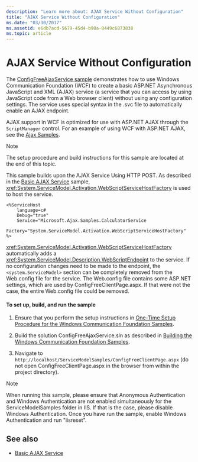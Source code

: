 ```yaml
---
description: "Learn more about: AJAX Service Without Configuration"
title: "AJAX Service Without Configuration"
ms.date: "03/30/2017"
ms.assetid: e6db7acd-5679-45d4-b98a-8449c6873838
ms.topic: article
---
```

# AJAX Service Without Configuration

The [ConfigFreeAjaxService sample](https://github.com/dotnet/samples/tree/main/framework/wcf) demonstrates how to use Windows Communication Foundation (WCF) to create a basic ASP.NET Asynchronous JavaScript and XML (AJAX) service (a service that you can access by using JavaScript code from a Web browser client) without using any configuration settings. The service uses special syntax in the .svc file to automatically enable an AJAX endpoint.

AJAX support in WCF is optimized for use with ASP.NET AJAX through the `ScriptManager` control. For an example of using WCF with ASP.NET AJAX, see the [Ajax Samples](ajax.md).

> [!NOTE]
> The setup procedure and build instructions for this sample are located at the end of this topic.

This sample builds upon the AJAX Service Using HTTP POST. As described in the [Basic AJAX Service](basic-ajax-service.md) sample, <xref:System.ServiceModel.Activation.WebScriptServiceHostFactory> is used to host the service.

```text
<%ServiceHost
    language=c#
    Debug="true"
    Service="Microsoft.Ajax.Samples.CalculatorService
    Factory="System.ServiceModel.Activation.WebScriptServiceHostFactory"
%>
```

<xref:System.ServiceModel.Activation.WebScriptServiceHostFactory> automatically adds a <xref:System.ServiceModel.Description.WebScriptEndpoint> to the service. If no configuration changes need to be made to the endpoint, the `<system.ServiceModel>` section can be completely removed from the Web.config file for the service. The Web.config file contains some ASP.NET settings, which are used by ConfigFreeClientPage.aspx. If that were not the case, the entire Web.config file could be removed.

#### To set up, build, and run the sample

1. Ensure that you perform the setup instructions in [One-Time Setup Procedure for the Windows Communication Foundation Samples](one-time-setup-procedure-for-the-wcf-samples.md).

2. Build the solution ConfigFreeAjaxService.sln as described in [Building the Windows Communication Foundation Samples](building-the-samples.md).

3. Navigate to `http://localhost/ServiceModelSamples/ConfigFreeClientPage.aspx` (do not open ConfigFreeClientPage.aspx in the browser from within the project directory).

> [!NOTE]
> When running this sample, please ensure that Anonymous Authentication and Windows Authentication are not enabled simultaneously for the ServiceModelSamples folder in IIS. If that is the case, please disable Windows Authentication. Once you have run the sample, enable Windows Authentication and run "iisreset".

## See also

- [Basic AJAX Service](basic-ajax-service.md)

